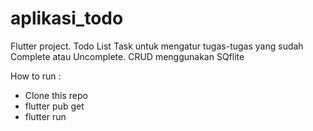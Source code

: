 # aplikasi_todo

Flutter project. Todo List Task untuk mengatur tugas-tugas yang sudah Complete atau Uncomplete. CRUD menggunakan SQflite

How to run :
- Clone this repo
- flutter pub get
- flutter run
